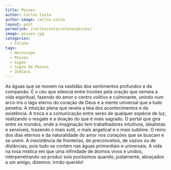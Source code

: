 ```yaml
---
title: Peixes
author: Carlos Costa
author-image: carlos-costa
layout: post
permalink: /carloscosta/coluna/peixes/
image: peixes.jpg
categories:
  - Coluna
tags:
  - Horoscopo
  - Peixes
  - Signo
  - Signo de Peixes
  - Zodíaco
---
```

As águas que se movem na vastidão dos sentimentos profundos e da compaixão. É o céu que silencia entre trovões pela oração que semeia a vida espiritual, fazendo do amor o centro volitivo e culminante, unindo num arco-íris o lago eterno do coração de Deus e a mente universal que a tudo penetra. A intuição plena que revela a teia dos acontecimentos e da existência. A troca e a comunicação entre seres de qualquer espécie de luz, realizando o resgate e a doação do que é mais sagrado. O portal que gira entre os mundos, onde a imaginação tem trabalhadores intuitivos, idealistas e sensíveis, trazendo o mais sutil, o mais angelical e o mais sublime. O reino dos dias eternos e da naturalidade do amor nos corações que se buscam e se unem. A inexistência de fronteiras, de preconceitos, de vazios ou de distâncias, pois tudo se contém nas águas primordiais e universais. A vida na rosa mística em que uma infinidade de átomos vivos e unidos, interpenetrando-se produz sois puríssimos quando, justamente, abraçados a um amigo, dizemos: irmão querido!